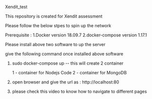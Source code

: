 # 
Xendit_test

This repository is created for Xendit assessment 

Please follow the below stpes to spin up the network 

Prerequisite :
  1.Docker version 18.09.7
  2.docker-compose version 1.17.1
  
  Please install above two software to up the server 
  
give the following command once installed above software 

1. sudo docker-compose up -- this will create 2  container

    1 - container for Nodejs Code 
    2 - container for MongoDB
    
2. open browser and give the url as : http://localhost:80

3. please check  this video to know how to navigate to different pages 


  
  
